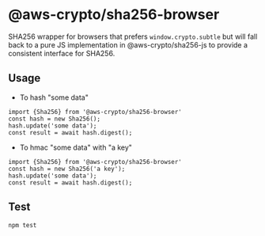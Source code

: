 # @aws-crypto/sha256-browser
SHA256 wrapper for browsers that prefers `window.crypto.subtle` but will
fall back to a pure JS implementation in @aws-crypto/sha256-js
to provide a consistent interface for SHA256.
## Usage
- To hash "some data"
```
import {Sha256} from '@aws-crypto/sha256-browser'
const hash = new Sha256();
hash.update('some data');
const result = await hash.digest();
```
- To hmac "some data" with "a key"
```
import {Sha256} from '@aws-crypto/sha256-browser'
const hash = new Sha256('a key');
hash.update('some data');
const result = await hash.digest();
```
## Test
`npm test`
